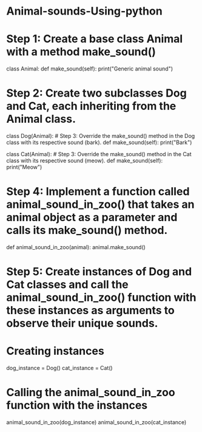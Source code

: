 # Animal-sounds-Using-python
# Step 1: Create a base class Animal with a method make_sound()
class Animal:
    def make_sound(self):
        print("Generic animal sound")

# Step 2: Create two subclasses Dog and Cat, each inheriting from the Animal class.
class Dog(Animal):
    # Step 3: Override the make_sound() method in the Dog class with its respective sound (bark).
    def make_sound(self):
        print("Bark")

class Cat(Animal):
    # Step 3: Override the make_sound() method in the Cat class with its respective sound (meow).
    def make_sound(self):
        print("Meow")

# Step 4: Implement a function called animal_sound_in_zoo() that takes an animal object as a parameter and calls its make_sound() method.
def animal_sound_in_zoo(animal):
    animal.make_sound()

# Step 5: Create instances of Dog and Cat classes and call the animal_sound_in_zoo() function with these instances as arguments to observe their unique sounds.

# Creating instances
dog_instance = Dog()
cat_instance = Cat()

# Calling the animal_sound_in_zoo function with the instances
animal_sound_in_zoo(dog_instance)
animal_sound_in_zoo(cat_instance)

